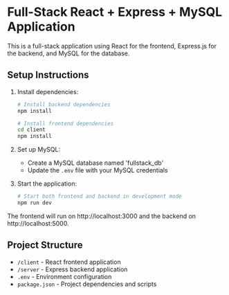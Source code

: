 # Full-Stack React + Express + MySQL Application

This is a full-stack application using React for the frontend, Express.js for the backend, and MySQL for the database.

## Setup Instructions

1. Install dependencies:
   ```bash
   # Install backend dependencies
   npm install
   
   # Install frontend dependencies
   cd client
   npm install
   ```

2. Set up MySQL:
   - Create a MySQL database named 'fullstack_db'
   - Update the `.env` file with your MySQL credentials

3. Start the application:
   ```bash
   # Start both frontend and backend in development mode
   npm run dev
   ```

The frontend will run on http://localhost:3000 and the backend on http://localhost:5000.

## Project Structure

- `/client` - React frontend application
- `/server` - Express backend application
- `.env` - Environment configuration
- `package.json` - Project dependencies and scripts

